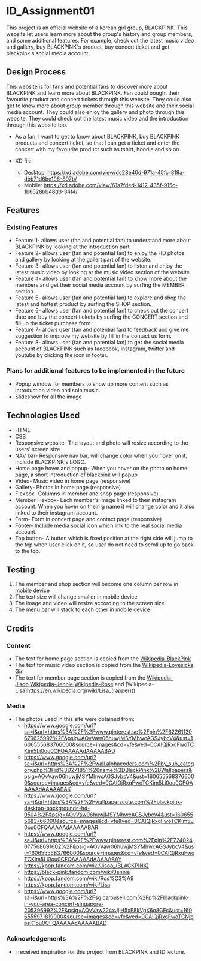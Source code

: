 # ID_Assignment01
This project is an official website of a korean girl group, BLACKPINK. This website let users learn more about the group's history and group members, and some additional features. For example, check out the latest music video and gallery, buy BLACKPINK's product, buy concert ticket and get blackpink's social media account.

## Design Process

This website is for fans and potential fans to discover more about BLACKPINK and learn more about BLACKPINK. Fan could bought their favourite product and concert tickets through this website. They could also get to know more about group member through this website and their social media account. They could also enjoy the gallery and photo through this website. They could check out the latest music video and the introduction through this website too.

* As a fan, I want to get to know about BLACKPINK, buy BLACKPINK products and concert ticket, so that I can get a ticket and enter the concert with my favourite product such as tshirt, hoodie and so on.

* XD file
  * Desktop: https://xd.adobe.com/view/dc28e40d-971a-45fc-819a-dbb71d6be196-897b/
  * Mobile: https://xd.adobe.com/view/61a7fded-1412-435f-915c-1b6528bb48d3-34f4/

## Features

### Existing Features
* Feature 1- allows user (fan and potential fan) to understand more about BLACKPINK by looking at the introduction part.
* Feature 2- allows user (fan and potential fan) to enjoy the HD photos and gallery by looking at the gallert part of the website.
* Feature 3- allows user (fan and potential fan) to listen and enjoy the latest music video by looking at the music video section of the website.
* Feature 4- allows user (fan and potential fan) to know more about the members and get their social media account by surfing the MEMBER section.
* Feature 5- allows user (fan and potential fan) to explore and shop the latest and hottest product by surfing the SHOP section.
* Feature 6- allows user (fan and potential fan) to check out the concert date and buy the concert tickets by surfing the CONCERT section and fill up the ticket purchase form.
* Feature 7- allows user (fan and potential fan) to feedback and give me suggestion to improve my website by fill in the contact us form.
* Feature 8- allows user (fan and potential fan) to get the social media account of BLACKPINK such as facebook, instagram, twitter and youtube by clicking the icon in footer.


### Plans for additional features to be implemented in the future

* Popup window for members to show up more content such as introduction video and solo music.
* Slideshow  for all the image

## Technologies Used
* HTML
* CSS
* Responsive website- The layout and photo will resize according to the users' screen size
* NAV bar- Responsive nav bar, will change color when you hover on it, include BLACKPINK's LOGO.
* Home page hover and popup- When you hover on the photo on home page, a short introduction of blackpink will popup
* Video- Music video in home page (responsive)
* Gallery- Photos in home page (responsive)
* Flexbox- Columns in member and shop page (responsive)
* Member Flexbox- Each member's image linked to their instagram account. When you hover on their ig name it will change color and it also linked to their instagram account.
* Form- Form in concert page and contact page (responsive)
* Footer- Include media social icon which link to the real social media account.
* Top button- A button which is fixed position at the right side will jump to the top when user click on it, so user do not need to scroll up to go back to the top.


## Testing
1. The member and shop section will become one column per row in mobile device
1. The text size will change smaller in mobile device
1. The image and video will resize according to the screen size
1. The menu bar will stack to each other in mobile device

## Credits

### Content
* The text for home page section is copied from the [Wikipedia-BlackPink](https://en.wikipedia.org/wiki/Blackpink)
* The text for music video section is copied from the [Wikipedia-Lovesicks Girl](https://en.wikipedia.org/wiki/Lovesick_Girls)
* The text for member page section is copied from the [Wikipedia-Jisoo](https://en.wikipedia.org/wiki/Jisoo),[Wikipedia-Jennie](https://en.wikipedia.org/wiki/Jennie_(singer)),[Wikipedia-Rose](https://en.wikipedia.org/wiki/Ros%C3%A9_(singer)) and [Wikipedia-Lisa]https://en.wikipedia.org/wiki/Lisa_(rapper)()

### Media
* The photos used in this site were obtained from:
  * https://www.google.com/url?sa=i&url=https%3A%2F%2Fwww.pinterest.se%2Fpin%2F82261130679625992%2F&psig=AOvVaw06huwjMSYMhwcAGSJybcV4&ust=1606555683766000&source=images&cd=vfe&ved=0CAIQjRxqFwoTCKim5Li0ou0CFQAAAAAdAAAAABAD
  * https://www.google.com/url?sa=i&url=https%3A%2F%2Fwall.alphacoders.com%2Fby_sub_category.php%3Fid%3D271851%26name%3DBlackPink%2BWallpapers&psig=AOvVaw06huwjMSYMhwcAGSJybcV4&ust=1606555683766000&source=images&cd=vfe&ved=0CAIQjRxqFwoTCKim5Li0ou0CFQAAAAAdAAAAABAK
  * https://www.google.com/url?sa=i&url=https%3A%2F%2Fwallpaperscute.com%2Fblackpink-desktop-backgrounds-hd-9504%2F&psig=AOvVaw06huwjMSYMhwcAGSJybcV4&ust=1606555683766000&source=images&cd=vfe&ved=0CAIQjRxqFwoTCKim5Li0ou0CFQAAAAAdAAAAABAR
  * https://www.google.com/url?sa=i&url=https%3A%2F%2Fwww.pinterest.com%2Fpin%2F724024077568691602%2F&psig=AOvVaw06huwjMSYMhwcAGSJybcV4&ust=1606555683766000&source=images&cd=vfe&ved=0CAIQjRxqFwoTCKim5Li0ou0CFQAAAAAdAAAAABAY
  * https://kpop.fandom.com/wiki/Jisoo_(BLACKPINK)
  * https://black-pink.fandom.com/wiki/Jennie
  * https://kpop.fandom.com/wiki/Ros%C3%A9
  * https://kpop.fandom.com/wiki/Lisa
  * https://www.google.com/url?sa=i&url=https%3A%2F%2Fsg.carousell.com%2Fp%2Fblackpink-in-you-area-concert-singapore-205396992%2F&psig=AOvVaw224xJjiH5xF8kVgX6o8GFc&ust=1606555971819000&source=images&cd=vfe&ved=0CAIQjRxqFwoTCNjbpsK1ou0CFQAAAAAdAAAAABAD


### Acknowledgements
* I received inspiration for this project from BLACKPINK and ID lecture.







